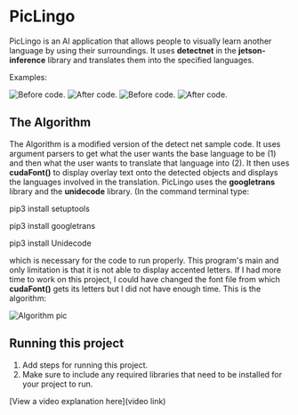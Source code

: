 # PicLingo

 PicLingo is an AI application that allows people to visually learn another language by using their surroundings. It uses **detectnet** in the 
 **jetson-inference** library and translates them into the specified languages.

Examples:

![Before code.](https://i.imgur.com/1ZMmiGh.jpg)
![After code.](https://i.imgur.com/0LmBMh2.jpg)
![Before code.](https://i.imgur.com/fWfoa4l.jpg)
![After code.](https://i.imgur.com/wjapAd1.jpg)
## The Algorithm

The Algorithm is a modified version of the detect net sample code. It uses argument parsers to get what the user wants the base language to be (1) and then what
the user wants to translate that language into (2). It then uses **cudaFont()** to display overlay text onto the detected objects and displays the languages
involved in the translation. PicLingo uses the **googletrans** library and the **unidecode** library. (In the command terminal type:

pip3 install setuptools

pip3 install googletrans

pip3 install Unidecode

which is necessary for the code to run properly. This program's main and only limitation is that it is not able to display accented letters. If I had more time to
work on this project, I could have changed the font file from which **cudaFont()** gets its letters but I did not have enough time.
This is the algorithm:

![Algorithm pic](https://i.imgur.com/ZfCKDov.jpg)

## Running this project

1. Add steps for running this project.
2. Make sure to include any required libraries that need to be installed for your project to run.

[View a video explanation here](video link)
